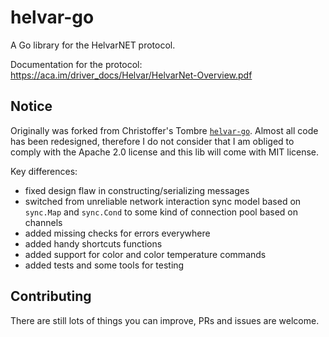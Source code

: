 # helvar-go

A Go library for the HelvarNET protocol.

Documentation for the protocol:
https://aca.im/driver_docs/Helvar/HelvarNet-Overview.pdf

## Notice

Originally was forked from Christoffer's Tombre [`helvar-go`](https://github.com/chtombre/helvar-go). Almost all code has been redesigned, therefore I do not consider that I am obliged to comply with the Apache 2.0 license and this
lib will come with MIT license.

Key differences:
- fixed design flaw in constructing/serializing messages
- switched from unreliable network interaction sync model based on `sync.Map` and `sync.Cond` to some kind of connection pool based on channels
- added missing checks for errors everywhere
- added handy shortcuts functions
- added support for color and color temperature commands
- added tests and some tools for testing

## Contributing

There are still lots of things you can improve, PRs and issues are welcome.

